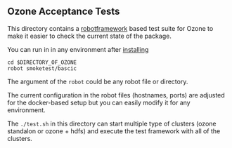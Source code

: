<!---
  Licensed under the Apache License, Version 2.0 (the "License");
  you may not use this file except in compliance with the License.
  You may obtain a copy of the License at

   http://www.apache.org/licenses/LICENSE-2.0

  Unless required by applicable law or agreed to in writing, software
  distributed under the License is distributed on an "AS IS" BASIS,
  WITHOUT WARRANTIES OR CONDITIONS OF ANY KIND, either express or implied.
  See the License for the specific language governing permissions and
  limitations under the License. See accompanying LICENSE file.
-->

## Ozone Acceptance Tests

This directory contains a [robotframework](http://robotframework.org/) based test suite for Ozone to make it easier to check the current state of the package.

You can run in in any environment after [installing](https://github.com/robotframework/robotframework/blob/master/INSTALL.rst)

```
cd $DIRECTORY_OF_OZONE
robot smoketest/bascic
```

The argument of the `robot` could be any robot file or directory.

The current configuration in the robot files (hostnames, ports) are adjusted for the docker-based setup but you can easily modify it for any environment.

The `./test.sh` in this directory can start multiple type of clusters (ozone standalon or ozone + hdfs) and execute the test framework with all of the clusters.